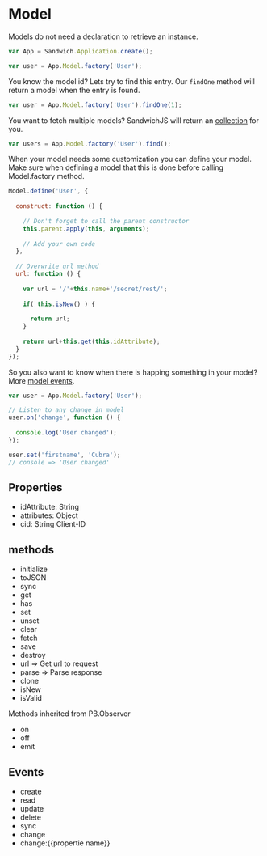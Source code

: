 # Model

Models do not need a declaration to retrieve an instance.
~~~js
var App = Sandwich.Application.create();

var user = App.Model.factory('User');
~~~

You know the model id? Lets try to find this entry. Our `findOne` method will return a model when the entry is found.
~~~js
var user = App.Model.factory('User').findOne(1);
~~~

You want to fetch multiple models? SandwichJS will return an [collection](/docs/collection.md) for you.
~~~js
var users = App.Model.factory('User').find();
~~~

When your model needs some customization you can define your model. Make sure when defining a model that this is done before calling Model.factory method.

~~~js
Model.define('User', {
  
  construct: function () {
    
    // Don't forget to call the parent constructor
    this.parent.apply(this, arguments);
    
    // Add your own code
  },
  
  // Overwrite url method
  url: function () {
    
    var url = '/'+this.name+'/secret/rest/';
    
    if( this.isNew() ) {
      
      return url;
    }
    
    return url+this.get(this.idAttribute);
  }
});
~~~

So you also want to know when there is happing something in your model? More [model events](#events).
~~~js
var user = App.Model.factory('User');

// Listen to any change in model
user.on('change', function () {
  
  console.log('User changed');
});

user.set('firstname', 'Cubra');
// console => 'User changed'
~~~

## Properties
* idAttribute: String
* attributes: Object
* cid: String Client-ID


## methods
* initialize
* toJSON
* sync
* get
* has
* set
* unset
* clear
* fetch
* save
* destroy
* url => Get url to request
* parse => Parse response
* clone
* isNew
* isValid

Methods inherited from PB.Observer
* on
* off
* emit

## Events
* create
* read
* update
* delete
* sync
* change
* change:{{propertie name}}
